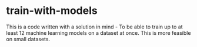 # train-with-models
This is a code written with a solution in mind - To be able to train up to at least 12 machine learning models on a dataset at once. This is more feasible on small datasets.
